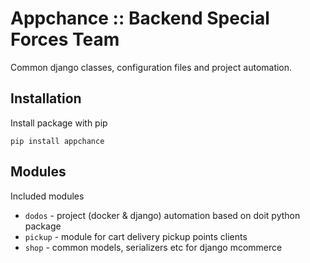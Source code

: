 # Appchance :: Backend Special Forces Team

Common django classes, configuration files and project automation.

## Installation
Install package with pip

    pip install appchance

## Modules
Included modules
- `dodos` - project (docker & django) automation based on doit python package
- `pickup` - module for cart delivery pickup points clients
- `shop` - common models, serializers etc for django mcommerce
